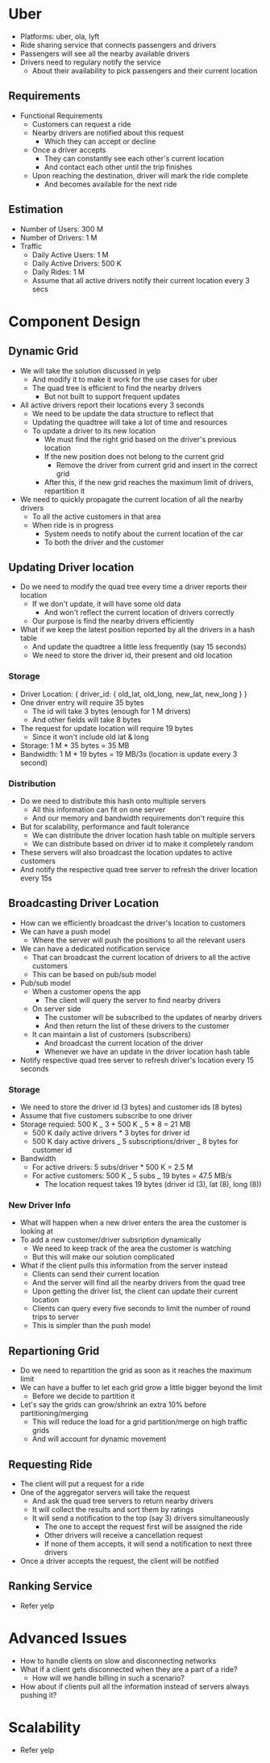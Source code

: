 # Uber

-   Platforms: uber, ola, lyft
-   Ride sharing service that connects passengers and drivers
-   Passengers will see all the nearby available drivers
-   Drivers need to regulary notify the service
    -   About their availability to pick passengers and their current location

## Requirements

-   Functional Requirements
    -   Customers can request a ride
    -   Nearby drivers are notified about this request
        -   Which they can accept or decline
    -   Once a driver accepts
        -   They can constantly see each other's current location
        -   And contact each other until the trip finishes
    -   Upon reaching the destination, driver will mark the ride complete
        -   And becomes available for the next ride

## Estimation

-   Number of Users: 300 M
-   Number of Drivers: 1 M
-   Traffic
    -   Daily Active Users: 1 M
    -   Daily Active Drivers: 500 K
    -   Daily Rides: 1 M
    -   Assume that all active drivers notify their current location every 3 secs

# Component Design

## Dynamic Grid

-   We will take the solution discussed in yelp
    -   And modify it to make it work for the use cases for uber
    -   The quad tree is efficient to find the nearby drivers
        -   But not built to support frequent updates
-   All active drivers report their locations every 3 seconds
    -   We need to be update the data structure to reflect that
    -   Updating the quadtree will take a lot of time and resources
    -   To update a driver to its new location
        -   We must find the right grid based on the driver's previous location
        -   If the new position does not belong to the current grid
            -   Remove the driver from current grid and insert in the correct grid
        -   After this, if the new grid reaches the maximum limit of drivers, repartition it
-   We need to quickly propagate the current location of all the nearby drivers
    -   To all the active customers in that area
    -   When ride is in progress
        -   System needs to notify about the current location of the car
        -   To both the driver and the customer

## Updating Driver location

-   Do we need to modify the quad tree every time a driver reports their location
    -   If we don't update, it will have some old data
        -   And won't reflect the current location of drivers correctly
    -   Our purpose is find the nearby drivers efficiently
-   What if we keep the latest position reported by all the drivers in a hash table
    -   And update the quadtree a little less frequently (say 15 seconds)
    -   We need to store the driver id, their present and old location

### Storage

-   Driver Location: { driver_id: { old_lat, old_long, new_lat, new_long } }
-   One driver entry will require 35 bytes
    -   The id will take 3 bytes (enough for 1 M drivers)
    -   And other fields will take 8 bytes
-   The request for update location will require 19 bytes
    -   Since it won't include old lat & long
-   Storage: 1 M \* 35 bytes = 35 MB
-   Bandwidth: 1 M \* 19 bytes = 19 MB/3s (location is update every 3 second)

### Distribution

-   Do we need to distribute this hash onto multiple servers
    -   All this information can fit on one server
    -   And our memory and bandwidth requirements don't require this
-   But for scalability, performance and fault tolerance
    -   We can distribute the driver location hash table on multiple servers
    -   We can distribute based on driver id to make it completely random
-   These servers will also broadcast the location updates to active customers
-   And notify the respective quad tree server to refresh the driver location every 15s

## Broadcasting Driver Location

-   How can we efficiently broadcast the driver's location to customers
-   We can have a push model
    -   Where the server will push the positions to all the relevant users
-   We can have a dedicated notification service
    -   That can broadcast the current location of drivers to all the active customers
    -   This can be based on pub/sub model
-   Pub/sub model
    -   When a customer opens the app
        -   The client will query the server to find nearby drivers
    -   On server side
        -   The customer will be subscribed to the updates of nearby drivers
        -   And then return the list of these drivers to the customer
    -   It can maintain a list of customers (subscribers)
        -   And broadcast the current location of the driver
        -   Whenever we have an update in the driver location hash table
-   Notify respective quad tree server to refresh driver's location every 15 seconds

### Storage

-   We need to store the driver id (3 bytes) and customer ids (8 bytes)
-   Assume that five customers subscribe to one driver
-   Storage requied: 500 K _ 3 + 500 K _ 5 \* 8 = 21 MB
    -   500 K daily active drivers \* 3 bytes for driver id
    -   500 K daiy active drivers _ 5 subscriptions/driver _ 8 bytes for customer id
-   Bandwidth
    -   For active drivers: 5 subs/driver \* 500 K = 2.5 M
    -   For active customers: 500 K _ 5 subs _ 19 bytes = 47.5 MB/s
        -   The location request takes 19 bytes (driver id (3), lat (8), long (8))

### New Driver Info

-   What will happen when a new driver enters the area the customer is looking at
-   To add a new customer/driver subsription dynamically
    -   We need to keep track of the area the customer is watching
    -   But this will make our solution complicated
-   What if the client pulls this information from the server instead
    -   Clients can send their current location
    -   And the server will find all the nearby drivers from the quad tree
    -   Upon getting the driver list, the client can update their current location
    -   Clients can query every five seconds to limit the number of round trips to server
    -   This is simpler than the push model

## Repartioning Grid

-   Do we need to repartition the grid as soon as it reaches the maximum limit
-   We can have a buffer to let each grid grow a little bigger beyond the limit
    -   Before we decide to partition it
-   Let's say the grids can grow/shrink an extra 10% before partitioning/merging
    -   This will reduce the load for a grid partition/merge on high traffic grids
    -   And will account for dynamic movement

## Requesting Ride

-   The client will put a request for a ride
-   One of the aggregator servers will take the request
    -   And ask the quad tree servers to return nearby drivers
    -   It will collect the results and sort them by ratings
    -   It will send a notification to the top (say 3) drivers simultaneously
        -   The one to accept the request first will be assigned the ride
        -   Other drivers will receive a cancellation request
        -   If none of them accepts, it will send a notification to next three drivers
-   Once a driver accepts the request, the client will be notified

## Ranking Service

-   Refer yelp

# Advanced Issues

-   How to handle clients on slow and disconnecting networks
-   What if a client gets disconnected when they are a part of a ride?
    -   How will we handle billing in such a scenario?
-   How about if clients pull all the information instead of servers always pushing it?

# Scalability

-   Refer yelp
